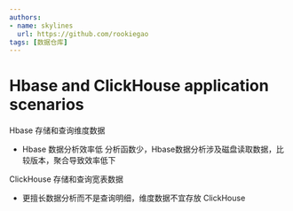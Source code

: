 ```yaml
---
authors:
- name: skylines
  url: https://github.com/rookiegao
tags: [数据仓库]
---
```


# Hbase and ClickHouse application scenarios

Hbase 存储和查询维度数据

   - Hbase 数据分析效率低 分析函数少，Hbase数据分析涉及磁盘读取数据，比较版本，聚合导致效率低下

ClickHouse 存储和查询宽表数据

   - 更擅长数据分析而不是查询明细，维度数据不宜存放 ClickHouse
